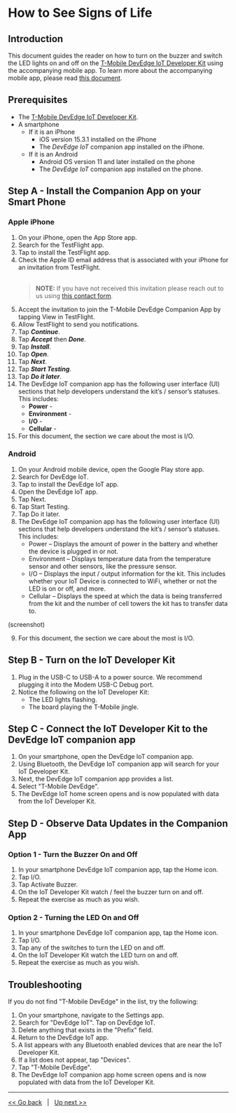 # How to See Signs of Life

## Introduction
This document guides the reader on how to turn on the buzzer and switch the LED lights on and off on the [T-Mobile DevEdge IoT Developer Kit](https://devedge.t-mobile.com/solutions/iot-developer-kit) using the accompanying mobile app. To learn more about the accompanying mobile app, please read [this document](09-Accompanying-Apps.md). 

## Prerequisites
- The [T-Mobile DevEdge IoT Developer Kit](https://devedge.t-mobile.com/solutions/iot-developer-kit).
- A smartphone
  - If it is an iPhone
    - iOS version 15.3.1 installed on the iPhone
    - The *DevEdge IoT* companion app installed on the iPhone. 
  - If it is an Android
    - Android OS version 11 and later installed on the phone
    - The *DevEdge IoT* companion app installed on the phone.

## Step A - Install the Companion App on your Smart Phone
### Apple iPhone
1. On your iPhone, open the App Store app.
2. Search for the TestFlight app.
3. Tap to install the TestFlight app. 
4. Check the Apple ID email address that is associated with your iPhone for an invitation from TestFlight.
   <br><br>
   > **NOTE:** If you have not received this invitation please reach out to us using [this contact form](https://devedge.t-mobile.com/contact). 
5. Accept the invitation to join the T-Mobile DevEdge Companion App by tapping View in TestFlight.
6. Allow TestFlight to send you notifications.
7. Tap ***Continue***.
8. Tap ***Accept*** then ***Done***.
9. Tap ***Install***.
10. Tap ***Open***.
11. Tap ***Next***.
12. Tap ***Start Testing***.
13. Tap ***Do it later***.
14. The DevEdge IoT companion app has the following user interface (UI) sections that help developers understand the kit’s / sensor’s statuses. This includes:
    - **Power** - 
    - **Environment** -
    - **I/O** -
    - **Cellular** -
16. For this document, the section we care about the most is I/O. 

### Android
1. On your Android mobile device, open the Google Play store app. 
2. Search for DevEdge IoT. 
3. Tap to install the DevEdge IoT app.
4. Open the DevEdge IoT app.
5. Tap Next.
6. Tap Start Testing. 
7. Tap Do it later. 
8. The DevEdge IoT companion app has the following user interface (UI) sections that help developers understand the kit’s / sensor’s statuses. This includes:
    - Power – Displays the amount of power in the battery and whether the device is plugged in or not.
    - Environment – Displays temperature data from the temperature sensor and other sensors, like the pressure sensor.
    - I/O – Displays the input / output information for the kit. This includes whether your IoT Device is connected to WiFi, whether or not the LED is on or off, and more.
    - Cellular – Displays the speed at which the data is being transferred from the kit and the number of cell towers the kit has to transfer data to.

(screenshot)

9. For this document, the section we care about the most is I/O.

## Step B - Turn on the IoT Developer Kit
1. Plug in the USB-C to USB-A to a power source. We recommend plugging it into the Modem USB-C Debug port. 
2. Notice the following on the IoT Developer Kit:
    - The LED lights flashing.
    - The board playing the T-Mobile jingle.

## Step C - Connect the IoT Developer Kit to the DevEdge IoT companion app
1. On your smartphone, open the DevEdge IoT companion app.
2. Using Bluetooth, the DevEdge IoT companion app will search for your IoT Developer Kit.
3. Next, the DevEdge IoT companion app provides a list.
4. Select "T-Mobile DevEdge".
5. The DevEdge IoT home screen opens and is now populated with data from the IoT Developer Kit. 


## Step D - Observe Data Updates in the Companion App
### Option 1 - Turn the Buzzer On and Off
1. In your smartphone DevEdge IoT companion app, tap the Home icon. 
2. Tap I/O.
3. Tap Activate Buzzer.
4. On the IoT Developer Kit watch / feel the buzzer turn on and off.
5. Repeat the exercise as much as you wish.

### Option 2 - Turning the LED On and Off
1. In your smartphone DevEdge IoT companion app, tap the Home icon. 
2. Tap I/O.
3. Tap any of the switches to turn the LED on and off.
4. On the IoT Developer Kit watch the LED turn on and off. 
5. Repeat the exercise as much as you wish.


## Troubleshooting
If you do not find "T-Mobile DevEdge" in the list, try the following:
1. On your smartphone, navigate to the Settings app.
2. Search for "DevEdge IoT". Tap on DevEdge IoT.
3. Delete anything that exists in the "Prefix" field. 
4. Return to the DevEdge IoT app. 
5. A list appears with any Bluetooth enabled devices that are near the IoT Developer Kit.
6. If a list does not appear, tap "Devices".
7. Tap "T-Mobile DevEdge".
8. The DevEdge IoT companion app home screen opens and is now populated with data from the IoT Developer Kit. 


***
[<< Go back](02-Whats-in-the-Box.md) &nbsp; | &nbsp; [Up next >>](04-Connecting-to-the-T-Mobile-LTE-M-Network.md)
